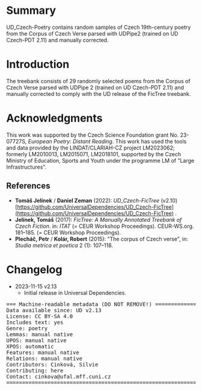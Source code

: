# Summary

UD_Czech-Poetry contains random samples of Czech 19th-century poetry from the Corpus of Czech Verse parsed with UDPipe2 (trained on UD Czech-PDT 2.11) and manually corrected.

# Introduction

The treebank consists of 29 randomly selected poems from the  Corpus of Czech Verse parsed with UDPipe 2 (trained on UD Czech-PDT 2.11) and manually corrected to comply with the UD release of the FicTree treebank.


# Acknowledgments

This work was supported by the Czech Science Foundation grant No. 23-07727S, *European Poetry: Distant Reading*.
This work has used the tools and data provided by the LINDAT/CLARIAH-CZ project LM2023062; formerly LM2010013, LM2015071, LM2018101, supported by the Czech Ministry of Education, Sports and Youth under the programme LM of "Large Infrastructures".

## References

* **Tomáš Jelínek** / **Daniel Zeman** (2022): _UD_Czech-FicTree_ (v2.10) [https://github.com/UniversalDependencies/UD_Czech-FicTree](https://github.com/UniversalDependencies/UD_Czech-FicTree) .
* **Jelínek, Tomáš** (2017): _FicTree: A Manually Annotated Treebank of Czech Fiction_. in: _ITAT_ (= CEUR Workshop Proceedings). CEUR-WS.org. 181–185. (= CEUR Workshop Proceedings).
* **Plecháč, Petr** / **Kolár, Robert** (2015): "The corpus of Czech verse", in: _Studia metrica et poetica_ 2 (1): 107–118.


# Changelog

* 2023-11-15 v2.13
  * Initial release in Universal Dependencies.


<pre>
=== Machine-readable metadata (DO NOT REMOVE!) ================================
Data available since: UD v2.13
License: CC BY-SA 4.0
Includes text: yes
Genre: poetry
Lemmas: manual native
UPOS: manual native
XPOS: automatic
Features: manual native
Relations: manual native
Contributors: Cinková, Silvie
Contributing: here
Contact: cinkova@ufal.mff.cuni.cz
===============================================================================
</pre>
